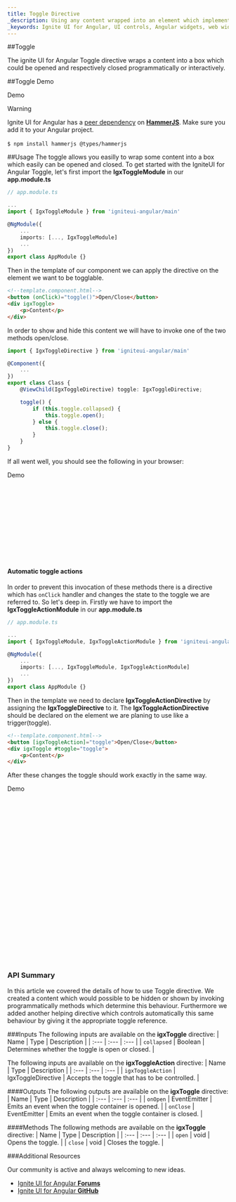 ```yaml
---
title: Toggle Directive
_description: Using any content wrapped into an element which implements the toggle directive become a box you can open and close intuitively through a native Angular framework with Ingite UI for Angular Toggle directive.
_keywords: Ignite UI for Angular, UI controls, Angular widgets, web widgets, UI widgets, Angular, Native Angular Components Suite, Native Angular Controls, Native Angular Components Library, Angular Toggle directives, Angular Toggle controls
---
```


##Toggle

<p class="highlight">The ignite UI for Angular Toggle directive wraps a content into a box which could be opened and respectively closed programmatically or interactively.</p>
<div class="divider"></div>

##Toggle Demo

<div>Demo</div>
<div class="divider--half"></div>

> [!WARNING]
> Ignite UI for Angular has a [peer dependency](https://nodejs.org/en/blog/npm/peer-dependencies/) on [**HammerJS**](https://hammerjs.github.io/).
> Make sure you add it to your Angular project.
> <br/> <br/>`$ npm install hammerjs @types/hammerjs`

##Usage
The toggle allows you easilly to wrap some content into a box which easily can be opened and closed.
To get started with the IgniteUI for Angular Toggle, let's first import the **IgxToggleModule** in our **app.module.ts**

```typescript
// app.module.ts

...
import { IgxToggleModule } from 'igniteui-angular/main'

@NgModule({
    ...
    imports: [..., IgxToggleModule]
    ...
})
export class AppModule {}
```
Then in the template of our component we can apply the directive on the element we want to be togglable.

```html
<!--template.component.html-->
<button (onClick)="toggle()">Open/Close</button>
<div igxToggle>
    <p>Content</p>
</div>
```

In order to show and hide this content we will have to invoke one of the two methods open/close.

```typescript
import { IgxToggleDirective } from 'igniteui-angular/main'

@Component({
    ...
})
export class Class {
    @ViewChild(IgxToggleDirective) toggle: IgxToggleDirective;

    toggle() {
        if (this.toggle.collapsed) {
            this.toggle.open();
        } else {
            this.toggle.close();
        }
    }
}
```

If all went well, you should see the following in your browser:

<div class="sample-container" style="height: 200px">
Demo
</div>

#### Automatic toggle actions

In order to prevent this invocation of these methods there is a directive which has `onClick` handler and changes the state to the toggle we are referred to. So let's deep in. Firstly we have to import the **IgxToggleActionModule** in our **app.module.ts**

```typescript
// app.module.ts

...
import { IgxToggleModule, IgxToggleActionModule } from 'igniteui-angular/main'

@NgModule({
    ...
    imports: [..., IgxToggleModule, IgxToggleActionModule]
    ...
})
export class AppModule {}
```

Then in the template we need to declare **IgxToggleActionDirective** by assigning the **IgxToggleDirective** to it. The **IgxToggleActionDirective** should be declared on the element we are planing to use like a trigger(toggle).

```html
<!--template.component.html-->
<button [igxToggleAction]="toggle">Open/Close</button>
<div igxToggle #toggle="toggle">
    <p>Content</p>
</div>
```

After these changes the toggle should work exactly in the same way.

<div class="sample-container" style="height: 400px">
Demo
</div>

### API Summary

In this article we covered the details of how to use Toggle directive. We created a content which would possible to be hidden or shown by invoking programmatically methods which determine this behaviour.
Furthermore we added another helping directive which controls automatically this same behaviour by giving it the appropriate toggle reference.

###Inputs
The following inputs are available on the **igxToggle** directive:
| Name | Type | Description |
| :--- | :--- | :--- |
| `collapsed` | Boolean | Determines whether the toggle is open or closed. |

<div class="divider"></div>

The following inputs are available on the **igxToggleAction** directive:
| Name | Type | Description |
| :--- | :--- | :--- |
| `igxToggleAction` | IgxToggleDirective | Accepts the toggle that has to be controlled. |

<div class="divider"></div>

####Outputs
The following outputs are available on the **igxToggle** directive:
| Name | Type | Description |
| :--- | :--- | :--- |
| `onOpen` | EventEmitter | Emits an event when the toggle container is opened. |
| `onClose` | EventEmitter | Emits an event when the toggle container is closed. |

<div class="divider"></div>

####Methods
The following methods are available on the **igxToggle** directive:
| Name | Type | Description |
| :--- | :--- | :--- |
| `open` | void | Opens the toggle. |
| `close` | void | Closes the toggle. |

<div class="divider"></div>

###Additional Resources

<div class="divider--half"></div>
Our community is active and always welcoming to new ideas.

* [Ignite UI for Angular **Forums**](https://www.infragistics.com/community/forums/f/ignite-ui-for-angular)
* [Ignite UI for Angular **GitHub**](https://github.com/IgniteUI/igniteui-angular)
